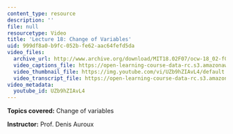 ```yaml
---
content_type: resource
description: ''
file: null
resourcetype: Video
title: 'Lecture 18: Change of Variables'
uid: 999df8a0-b9fc-052b-fe62-aac64fefd5da
video_files:
  archive_url: http://www.archive.org/download/MIT18.02F07/ocw-18_02-f07-lec18_300k.mp4
  video_captions_file: https://open-learning-course-data-rc.s3.amazonaws.com/18-02-multivariable-calculus-fall-2007/404b54da70385853bd1a622f67652497_UZb9hZIAvL4.vtt
  video_thumbnail_file: https://img.youtube.com/vi/UZb9hZIAvL4/default.jpg
  video_transcript_file: https://open-learning-course-data-rc.s3.amazonaws.com/18-02-multivariable-calculus-fall-2007/94fecde4fa2b1cc6f9206e823057a3c1_UZb9hZIAvL4.pdf
video_metadata:
  youtube_id: UZb9hZIAvL4
---
```


**Topics covered:** Change of variables

**Instructor:** Prof. Denis Auroux
